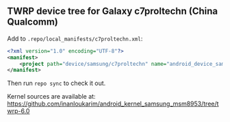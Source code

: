 ## TWRP device tree for Galaxy c7proltechn (China Qualcomm)

Add to `.repo/local_manifests/c7proltechn.xml`:

```xml
<?xml version="1.0" encoding="UTF-8"?>
<manifest>
	<project path="device/samsung/c7proltechn" name="android_device_samsung_c7proltechn" remote="TeamWin" revision="android-6.0" />
</manifest>
```

Then run `repo sync` to check it out.

Kernel sources are available at: https://github.com/inanloukarim/android_kernel_samsung_msm8953/tree/twrp-6.0


